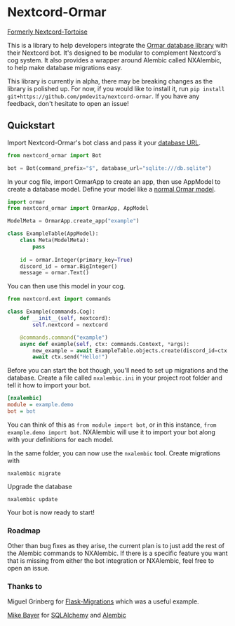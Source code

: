 # Nextcord-Ormar

[Formerly Nextcord-Tortoise](docs/goodbye-tortoise.md)

This is a library to help developers integrate the [Ormar database library](https://github.com/collerek/ormar) 
with their Nextcord bot. It's designed to be modular to complement Nextcord's cog system. 
It also provides a wrapper around Alembic called NXAlembic, to help make 
database migrations easy.

This library is currently in alpha, there may be breaking changes as the library is polished up. For now, if you 
would like to install it, run `pip install git+https://github.com/pmdevita/nextcord-ormar`. If you have any feedback, 
don't hesitate to open an issue!


## Quickstart

Import Nextcord-Ormar's bot class and pass it your [database URL](https://docs.sqlalchemy.org/en/14/core/engines.html#database-urls).

```python
from nextcord_ormar import Bot

bot = Bot(command_prefix="$", database_url="sqlite:///db.sqlite")
```

In your cog file, import OrmarApp to create an app, then use AppModel to create a database model. Define your model 
like a [normal Ormar model](https://collerek.github.io/ormar/models/).

```python
import ormar
from nextcord_ormar import OrmarApp, AppModel

ModelMeta = OrmarApp.create_app("example")

class ExampleTable(AppModel):
    class Meta(ModelMeta):
        pass
    
    id = ormar.Integer(primary_key=True)
    discord_id = ormar.BigInteger()
    message = ormar.Text()
```

You can then use this model in your cog.

```python
from nextcord.ext import commands

class Example(commands.Cog):
    def __init__(self, nextcord):
        self.nextcord = nextcord

    @commands.command("example")
    async def example(self, ctx: commands.Context, *args):
        new_example = await ExampleTable.objects.create(discord_id=ctx.author.id, message=args[0])
        await ctx.send("Hello!")
```

Before you can start the bot though, you'll need to set up migrations and the database. Create a file called 
`nxalembic.ini` in your project root folder and tell it how to import your bot.

```ini
[nxalembic]
module = example.demo
bot = bot
```

You can think of this as `from module import bot`, or in this instance, `from example.demo import bot`. NXAlembic will 
use it to import your bot along with your definitions for each model.

In the same folder, you can now use the `nxalembic` tool. Create migrations with

```shell
nxalembic migrate
```

Upgrade the database

```shell
nxalembic update
```

Your bot is now ready to start!


### Roadmap

Other than bug fixes as they arise, the current plan is to just add the rest of the Alembic commands to NXAlembic. 
If there is a specific feature you want that is missing from either the bot integration or NXAlembic, feel free to 
open an issue.

### Thanks to

Miguel Grinberg for [Flask-Migrations](https://github.com/miguelgrinberg/Flask-Migrate) which was a useful example.

[Mike Bayer](https://github.com/zzzeek) for [SQLAlchemy](https://www.sqlalchemy.org/) and [Alembic](https://github.com/sqlalchemy/alembic/)


